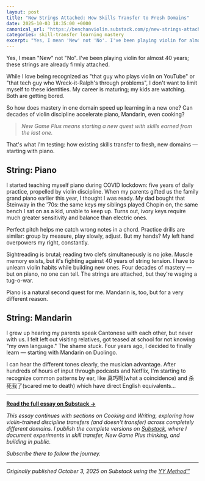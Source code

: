 ```yaml
---
layout: post
title: "New Strings Attached: How Skills Transfer to Fresh Domains"
date: 2025-10-03 18:35:00 +0000
canonical_url: "https://benchanviolin.substack.com/p/new-strings-attached"
categories: skill-transfer learning mastery
excerpt: "Yes, I mean 'New' not 'No'. I've been playing violin for almost 40 years; these strings are already firmly attached. Now I'm testing how those skills transfer to piano, Mandarin, and cooking."
---
```


Yes, I mean "New" not "No". I've been playing violin for almost 40 years; these strings are already firmly attached.

While I love being recognized as "that guy who plays violin on YouTube" or "that tech guy who Wreck-it-Ralph's through problems", I don't want to limit myself to these identities. My career is maturing; my kids are watching. Both are getting bored.

So how does mastery in one domain speed up learning in a new one? Can decades of violin discipline accelerate piano, Mandarin, even cooking?

> *New Game Plus means starting a new quest with skills earned from the last one.*

That's what I'm testing: how existing skills transfer to fresh, new domains — starting with piano.

## String: Piano

I started teaching myself piano during COVID lockdown: five years of daily practice, propelled by violin discipline. When my parents gifted us the family grand piano earlier this year, I thought I was ready. My dad bought that Steinway in the '70s: the same keys my siblings played Chopin on, the same bench I sat on as a kid, unable to keep up. Turns out, ivory keys require much greater sensitivity and balance than electric ones.

Perfect pitch helps me catch wrong notes in a chord. Practice drills are similar: group by measure, play slowly, adjust. But my hands? My left hand overpowers my right, constantly.

Sightreading is brutal; reading two clefs simultaneously is no joke. Muscle memory exists, but it's fighting against 40 years of string tension. I have to unlearn violin habits while building new ones. Four decades of mastery — but on piano, no one can tell. The strings are attached, but they're waging a tug-o-war.

Piano is a natural second quest for me. Mandarin is, too, but for a very different reason.

## String: Mandarin

I grew up hearing my parents speak Cantonese with each other, but never with us. I felt left out visiting relatives, got teased at school for not knowing "my own language." The shame stuck. Four years ago, I decided to finally learn — starting with Mandarin on Duolingo.

I can hear the different tones clearly, the musician advantage. After hundreds of hours of input through podcasts and Netflix, I'm starting to recognize common patterns by ear, like 真巧啊(what a coincidence) and 杀死我了(scared me to death) which have direct English equivalents...

---

**[Read the full essay on Substack →](https://benchanviolin.substack.com/p/new-strings-attached)**

*This essay continues with sections on Cooking and Writing, exploring how violin-trained discipline transfers (and doesn't transfer) across completely different domains. I publish the complete versions on [Substack](https://benchanviolin.substack.com), where I document experiments in skill transfer, New Game Plus thinking, and building in public.*

*Subscribe there to follow the journey.*

---

*Originally published October 3, 2025 on Substack using the [YY Method™](https://yymethod.com)*
